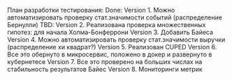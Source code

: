 План разработки тестирования: 
Done: Version 1. Можно автоматизировать проверку стат.значимости событий (распределение Бернулли)
TBD: Version 2. Реализована проверка множественных гипотез: для начала Холма-Бонферрони
Version 3. Добавить Байеса
Version 4. Можно автоматизировать проверку стат.значимости выручки
(распределение хи квадрат?)
Version 5. Реализован CUPED 
Version 6. Все это обернуто в микросервис, положено в докер и развернуто в кубернетесе
Version 7. Все это проверено на больших числах на стабильность результатов
Байес 
Version 8. Мониторинги метрик
